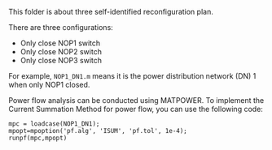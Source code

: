 This folder is about three self-identified reconfiguration plan.

There are three configurations:
- Only close NOP1 switch
- Only close NOP2 switch
- Only close NOP3 switch

For example, `NOP1_DN1.m` means it is the power distribution network (DN) 1 when only NOP1 closed. 

Power flow analysis can be conducted using MATPOWER. To implement the Current Summation Method for power flow, you can use the following code:
```
mpc = loadcase(NOP1_DN1);
mpopt=mpoption('pf.alg', 'ISUM', 'pf.tol', 1e-4);
runpf(mpc,mpopt)
```
